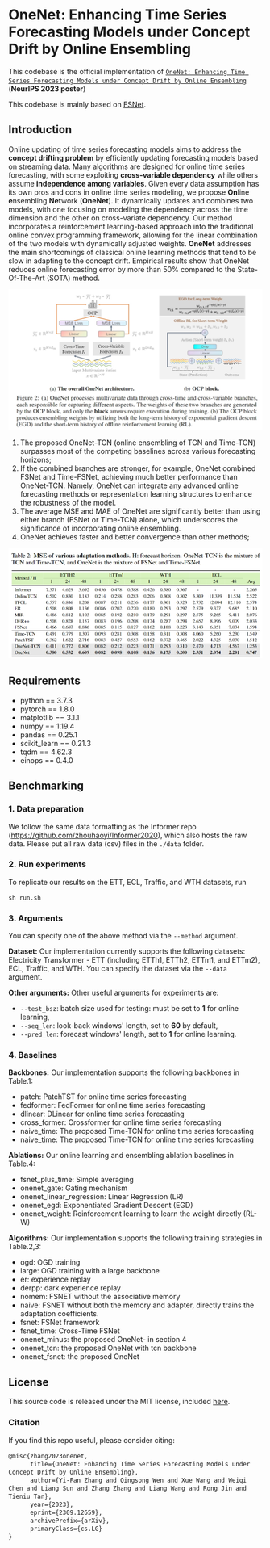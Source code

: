 # OneNet: Enhancing Time Series Forecasting Models under Concept Drift by Online Ensembling

This codebase is the official implementation of [`OneNet: Enhancing Time Series Forecasting Models under Concept Drift by Online Ensembling`](https://arxiv.org/abs/2309.12659) (**NeurIPS 2023 poster**)


This codebase is mainly based on [FSNet](https://github.com/salesforce/fsnet).
## Introduction

Online updating of time series forecasting models aims to address the **concept drifting problem** by efficiently updating forecasting models based on streaming data. Many algorithms are designed for online time series forecasting, with some exploiting **cross-variable dependency** while others assume **independence among variables**. Given every data assumption has its own pros and cons in online time series modeling, we propose **On**line **e**nsembling **Net**work (**OneNet**). It dynamically updates and combines two models, with one focusing on modeling the dependency across the time dimension and the other on cross-variate dependency. Our method incorporates a reinforcement learning-based approach into the traditional online convex programming framework, allowing for the linear combination of the two models with dynamically adjusted weights. **OneNet** addresses the main shortcomings of classical online learning methods that tend to be slow in adapting to the concept drift. Empirical results show that OneNet reduces online forecasting error by more than $50$% compared to the State-Of-The-Art (SOTA) method.

![OneNet](framework.png)

1) The proposed OneNet-TCN (online ensembling of TCN and Time-TCN) surpasses most of the competing baselines across various forecasting horizons;
2) If the combined branches are stronger, for example, OneNet combined FSNet and Time-FSNet, achieving much better performance than OneNet-TCN. Namely, OneNet can integrate any advanced online forecasting methods or representation learning structures to enhance the robustness of the model.
3) The average MSE and MAE of OneNet are significantly better than using either branch (FSNet or Time-TCN) alone, which underscores the significance of incorporating online ensembling. 
4) OneNet achieves faster and better convergence than other methods;

![OneNet Result](onenet_result.png)

## Requirements

- python == 3.7.3
- pytorch == 1.8.0
- matplotlib == 3.1.1
- numpy == 1.19.4
- pandas == 0.25.1
- scikit_learn == 0.21.3
- tqdm == 4.62.3
- einops == 0.4.0

## Benchmarking

### 1. Data preparation

We follow the same data formatting as the Informer repo (https://github.com/zhouhaoyi/Informer2020), which also hosts the raw data.
Please put all raw data (csv) files in the ```./data``` folder.

### 2. Run experiments

To replicate our results on the ETT, ECL, Traffic, and WTH datasets, run
```
sh run.sh
```

### 3.  Arguments


You can specify one of the above method via the ```--method``` argument.

**Dataset:** Our implementation currently supports the following datasets: Electricity Transformer - ETT (including ETTh1, ETTh2, ETTm1, and ETTm2), ECL, Traffic, and WTH. You can specify the dataset via the ```--data``` argument.

**Other arguments:** Other useful arguments for experiments are:
- ```--test_bsz```: batch size used for testing: must be set to **1** for online learning,
- ```--seq_len```: look-back windows' length, set to **60** by default,
- ```--pred_len```: forecast windows' length, set to **1** for online learning.

### 4.  Baselines

**Backbones:** Our implementation supports the following backbones in Table.1:

- patch: PatchTST for online time series forecasting
- fedformer: FedFormer for online time series forecasting
- dlinear: DLinear for online time series forecasting
- cross_former: Crossformer for online time series forecasting
- naive_time: The proposed Time-TCN for online time series forecasting
- naive_time: The proposed Time-TCN for online time series forecasting


**Ablations:** Our online learning and ensembling ablation baselines in Table.4:
- fsnet_plus_time: Simple averaging
- onenet_gate: Gating mechanism
- onenet_linear_regression: Linear Regression (LR)
- onenet_egd: Exponentiated Gradient Descent (EGD)
- onenet_weight: Reinforcement learning to learn the weight directly (RL-W)

**Algorithms:** Our implementation supports the following training strategies in Table.2,3:
- ogd: OGD training
- large: OGD training with a large backbone
- er: experience replay
- derpp: dark experience replay
- nomem: FSNET without the associative memory
- naive: FSNET without both the memory and adapter, directly trains the adaptation coefficients.
- fsnet: FSNet framework
- fsnet_time: Cross-Time FSNet
- onenet_minus: the proposed OneNet- in section 4
- onenet_tcn: the proposed OneNet with tcn backbone
- onenet_fsnet: the proposed OneNet 

## License

This source code is released under the MIT license, included [here](LICENSE).

### Citation 
If you find this repo useful, please consider citing: 
```
@misc{zhang2023onenet,
      title={OneNet: Enhancing Time Series Forecasting Models under Concept Drift by Online Ensembling}, 
      author={Yi-Fan Zhang and Qingsong Wen and Xue Wang and Weiqi Chen and Liang Sun and Zhang Zhang and Liang Wang and Rong Jin and Tieniu Tan},
      year={2023},
      eprint={2309.12659},
      archivePrefix={arXiv},
      primaryClass={cs.LG}
}
```
